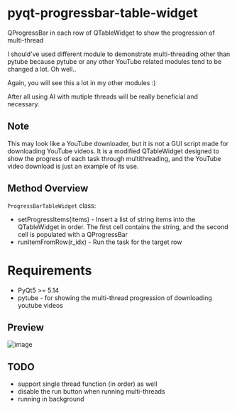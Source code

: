 # pyqt-progressbar-table-widget
QProgressBar in each row of QTableWidget to show the progression of multi-thread

I should've used different module to demonstrate multi-threading other than pytube because pytube or any other YouTube related modules tend to be changed a lot. Oh well..

Again, you will see this a lot in my other modules :)

After all using AI with mutiple threads will be really beneficial and necessary.

## Note
This may look like a YouTube downloader, but it is not a GUI script made for downloading YouTube videos. It is a modified QTableWidget designed to show the progress of each task through multithreading, and the YouTube video download is just an example of its use.

## Method Overview
`ProgressBarTableWidget` class:
* setProgressItems(items) - Insert a list of string items into the QTableWidget in order. The first cell contains the string, and the second cell is populated with a QProgressBar
* runItemFromRow(r_idx) - Run the task for the target row


# Requirements
* PyQt5 >= 5.14
* pytube - for showing the multi-thread progression of downloading youtube videos

## Preview
![image](https://github.com/yjg30737/pyqt-progressbar-table-widget/assets/55078043/761e351f-4777-406b-bbd9-9ed478aa853f)

## TODO
* support single thread function (in order) as well 
* disable the run button when running multi-threads
* running in background
